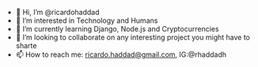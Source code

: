 - 👋 Hi, I’m @ricardohaddad
- 👀 I’m interested in Technology and Humans
- 🌱 I’m currently learning Django, Node.js and Cryptocurrencies
- 💞️ I’m looking to collaborate on any interesting project you might have to sharte
- 📫 How to reach me: ricardo.haddad@gmail.com, IG:@rhaddadh

<!---
ricardohaddad/ricardohaddad is a ✨ special ✨ repository because its `README.md` (this file) appears on your GitHub profile.
You can click the Preview link to take a look at your changes.
--->
